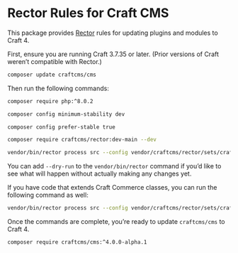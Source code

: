 # Rector Rules for Craft CMS

This package provides [Rector](https://github.com/rectorphp/rector) rules for updating plugins and modules to Craft 4.

First, ensure you are running Craft 3.7.35 or later. (Prior versions of Craft weren’t compatible with Rector.)

```sh
composer update craftcms/cms 
```

Then run the following commands:

```sh
composer require php:^8.0.2
```

```sh
composer config minimum-stability dev
```

```sh
composer config prefer-stable true
```

```sh
composer require craftcms/rector:dev-main --dev
```

```sh
vendor/bin/rector process src --config vendor/craftcms/rector/sets/craft-cms-40.php
```

You can add `--dry-run` to the `vendor/bin/rector` command if you’d like to see what will happen without actually
making any changes yet.

If you have code that extends Craft Commerce classes, you can run the following command as well:

```sh
vendor/bin/rector process src --config vendor/craftcms/rector/sets/craft-commerce-40.php
```

Once the commands are complete, you’re ready to update `craftcms/cms` to Craft 4.

```sh
composer require craftcms/cms:^4.0.0-alpha.1
```
